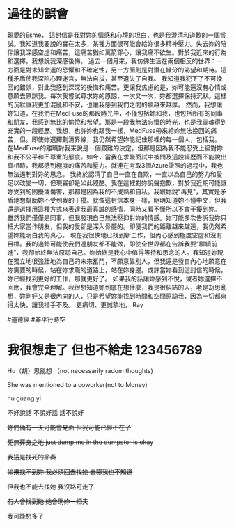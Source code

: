 # 過往的誤會

親愛的Esme，
這封信是我對妳的情感和心境的坦白，也是我澄清和道歉的一個嘗試。我知道我要說的實在太多，某種方面很可能會給妳很多精神壓力。失去妳的陪伴讓我深感空虛和痛苦，這痛苦猶如萬箭穿心，讓我痛不欲生。對於我近來的行為和選擇，我想說我深感後悔。
過去一個月來，我仿佛生活在兩個相反的世界：一方面是對未知命運的恐懼和不確定性，另一方面則是對潛在緣分的渴望和期待。這種矛盾使我深陷心理迷宮，無法自拔，甚至遺失了自我。
我知道我犯下了不可挽回的錯誤，對此我感到深深的後悔和痛苦。更讓我焦慮的是，妳可能還沒有心情或意願去原諒我。每次我嘗試尋求妳的原諒，一次又一次，妳都選擇保持沉默。這樣的沉默讓我更加混亂和不安，也讓我感到我們之間的牆越來越厚。
然而，我想讓妳知道，在我們在MedFuse的那段時光中，不僅包括妳和我，也包括所有的同事和朋友，我感到無比的愉悅和希望。那是一段我無法忘懷的時光，也是我靈魂得到充實的一段經歷。我想，也許妳也跟我一樣，MedFuse帶來給妳無法挽回的痛苦，但。即使妳選擇劃清界線，我仍然希望妳能記住那裡的每一個人，包括我。
在MedFuse的離職對我來說是一個艱難的決定，但那是因為我不能忍受上級對妳和我不公平和不尊重的態度。如今，當我在求職面試中被問及這段經歷而不能說出真相時，我都感到極度的痛苦和壓力。就連在考取3個Azure證照的過程中，我也無法遏制對妳的思念。
我終於認清了自己一直在自欺，一直以為自己的努力和愛足以改變一切，但現實卻是如此殘酷。我在這裡對妳說聲抱歉，對於我近期可能讓妳受到的困擾或傷害，那都是因為我的不成熟和自私。我跟妳說"再見"，其實是矛盾地想幫助妳不受到我的干擾。就像這封信本身一樣，明明知道妳不懂中文，但我還是選擇用這種方式來表達我最真誠的感情，同時又看不懂所以不會干擾到妳。
雖然我們僅僅是同事，但我發現自己無法壓抑對妳的情感。妳可能多次告訴我妳只把大家當作朋友，但我的愛卻是深入骨髓的。即便我們的距離越來越遠，我仍然希望妳能明白我的真心。
現在我很快地已找到新工作，但內心感到極度空虛和沒有目標。我的過錯可能使我們連朋友都不能做，即使全世界都在告訴我要“繼續前進”，我卻始終無法原諒自己。妳始終是我心中值得等待和思念的人。我知道妳現在獨立地很強壯地為自己的未來奮鬥，不願意靠別人，但我還是發自內心地願意在妳需要的時候，站在妳求職的道路上，站在妳身邊。或許當妳看到這封信的時候，妳已經找到更好的工作，那就更好了。
如果我的話讓妳感到不悅，或者妳選擇不回應，我會完全理解。我很想知道妳到底在想什麼，我是很糾結的人，老是胡思亂想，妳剛好又是很內向的人，只是希望妳能找到時間和空間原諒我，因為一切都來得太快，讓我措手不及。
更痛切、更誠摯地， Ray

#道德經 #非平行時空

# 我很想走了 但也不給走 123456789

Hu（胡）思亂想 （not necessarily radom thoughts)

She was mentioned to a coworker(not to Money)

hu guang yi

不好說話 不說好話 話不說好

<s>妳們倆有一天可能會見面 但我可能已經不在了

死無葬身之地 just dump me in the dumpster is okay

我這是找死的節奏

如果找不到妳 我必須回去找她 去哪我也不知道

但我也不能去找她 我沒路可走了

有人會找到她 她會助妳ㄧ把夫</s>

我可能想多了

